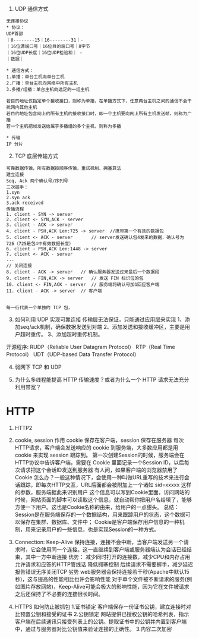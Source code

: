1. UDP 通信方式
```
无连接协议
* 协议：
UDP首部
｜0--------15｜16--------31｜-
｜16位源端口号｜16位目的端口号｜8字节
｜16位UDP长度｜16位UDP检验和｜ -
｜数据｜

* 通信方式：
1.单播：单台主机向单台主机
2.广播：单台主机向网络中所有主机
3.多播/组播：单台主机向选定的一组主机

若目的地址仅指定单个接收接口，则称为单播，在单播方式下，任意两台主机之间的通信不会干扰网内其他主机
若目的地址包含网上的所有主机的接收接口时，即一个主机要向网上所有主机发送帧，则称为广播
若一个主机把帧发送给属于多播组的多个主机，则称为多播

* 传输
IP 分片

```

2. TCP 底层传输方式
```
可靠数据传输，所有数据按顺序传输，重试机制、拥塞算法
建立连接
Seq, Ack 两个确认号/序列号
三次握手：
1.syn
2.syn ack
3.ack received
传输流程
1. client - SYN -> server
2. client <- SYN,ACK - server
3. client - ACK -> server
4. client - PSH,ACK Len:725 -> server  //携带第一个有效的数据包
5. client <- ACK - server       // server发送确认包4发来的数据，确认号为 726（725是包4中有效数据长度）
6. client - PSH,ACK Len:1448 -> server
7. client <- ACK - server
...
// 关闭连接
8. client - ACK -> server   // 确认服务器发送过来最后一个数据段
9. client - FIN,ACK -> server   // 发送 FIN 标识位的包
10. client <- FIN,ACK - server  // 服务端将确认号加1回应客户端
11. client - ACK -> server  // 客户端


每一行代表一个单独的 TCP 包，
```

3. 如何利用 UDP 实现可靠连接
传输层无法保证，只能通过应用层来实现
1、添加seq/ack机制，确保数据发送到对端
2、添加发送和接收缓冲区，主要是用户超时重传。
3、添加超时重传机制。

开源程序:
RUDP（Reliable User Datagram Protocol）
RTP（Real Time Protocol）
UDT（UDP-based Data Transfer Protocol）


4. 弱网下 TCP 和 UDP


5. 为什么多线程能提高 HTTP 传输速度？或者为什么一个 HTTP 请求无法充分利用带宽？


# HTTP
1. HTTP2

2. cookie, session 作用
cookie 保存在客户端，session 保存在服务器
每次HTTP请求，客户端会发送响应的 cookie 到服务端，大多数应用都是用 cookie 来实现 session 跟踪到。
第一次创建Session的时候，服务端会在HTTP协议中告诉客户端，需要在 Cookie 里面记录一个Session ID，以后每次请求把这个会话ID发送到服务器
有人问，如果客户端的浏览器禁用了 Cookie 怎么办？一般这种情况下，会使用一种叫做URL重写的技术来进行会话跟踪，即每次HTTP交互，URL后面都会被附加上一个诸如 sid=xxxxx 这样的参数，服务端据此来识别用户
这个信息可以写到Cookie里面，访问网站的时候，网站页面的脚本可以读取这个信息，就自动帮你把用户名给填了，能够方便一下用户。这也是Cookie名称的由来，给用户的一点甜头。
总结：
Session是在服务端保存的一个数据结构，用来跟踪用户的状态，这个数据可以保存在集群、数据库、文件中；
Cookie是客户端保存用户信息的一种机制，用来记录用户的一些信息，也是实现Session的一种方式。


3. Connection: Keep-Alive
保持连接，连接不会中断，当客户端发送另一个请求时，它会使用同一个连接。这一直继续到客户端或服务器端认为会话已经结束，其中一方中断连接
优势：
减少同时打开的连接数，减少CPU和内存占用
允许请求和应答的HTTP管线话
降低拥塞控制
后续请求不需要握手，减少延迟
报告错误无序关闭TCP
劣势
web服务器会保持连接若干秒(Apache中默认15秒)，这与提高的性能相比也许会影响性能
对于单个文件被不断请求的服务(例如图片存放网站)，Keep-Alive可能会极大的影响性能，因为它在文件被请求之后还保持了不必要的连接很长时间。

4. HTTPS 如何防止被抓包
1.证书锁定
客户端保存一份证书公钥，建立连接时对比预置公钥和接受的证书
2.公钥锁定
网站提供已授权公钥的哈希列表，指示客户端在后续通讯只接受列表上的公钥。提取证书中的公钥并内置到客户端中，通过与服务器对比公钥值来验证连接的正确性。
3.内容二次加密
